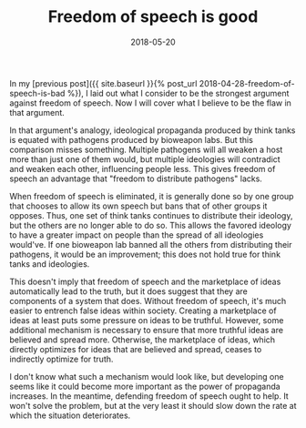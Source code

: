 ﻿---
layout: post
title: "Freedom of speech is good"
date: 2018-05-20
---
In my [previous post]({{ site.baseurl }}{% post_url 2018-04-28-freedom-of-speech-is-bad %}), I laid out what I consider to be the strongest argument against freedom of speech. Now I will cover what I believe to be the flaw in that argument.

In that argument's analogy, ideological propaganda produced by think tanks is equated with pathogens produced by bioweapon labs. But this comparison misses something. Multiple pathogens will all weaken a host more than just one of them would, but multiple ideologies will contradict and weaken each other, influencing people less. This gives freedom of speech an advantage that "freedom to distribute pathogens" lacks.

When freedom of speech is eliminated, it is generally done so by one group that chooses to allow its own speech but bans that of other groups it opposes. Thus, one set of think tanks continues to distribute their ideology, but the others are no longer able to do so. This allows the favored ideology to have a greater impact on people than the spread of all ideologies would've. If one bioweapon lab banned all the others from distributing their pathogens, it would be an improvement; this does not hold true for think tanks and ideologies.

This doesn't imply that freedom of speech and the marketplace of ideas automatically lead to the truth, but it does suggest that they are components of a system that does. Without freedom of speech, it's much easier to entrench false ideas within society. Creating a marketplace of ideas at least puts some pressure on ideas to be truthful. However, some additional mechanism is necessary to ensure that more truthful ideas are believed and spread more. Otherwise, the marketplace of ideas, which directly optimizes for ideas that are believed and spread, ceases to indirectly optimize for truth.

I don't know what such a mechanism would look like, but developing one seems like it could become more important as the power of propaganda increases. In the meantime, defending freedom of speech ought to help. It won't solve the problem, but at the very least it should slow down the rate at which the situation deteriorates.
